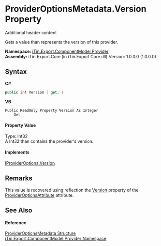 # ProviderOptionsMetadata.Version Property 
Additional header content 

Gets a value than represents the version of this provider.

**Namespace:**&nbsp;<a href="N_iTin_Export_ComponentModel_Provider">iTin.Export.ComponentModel.Provider</a><br />**Assembly:**&nbsp;iTin.Export.Core (in iTin.Export.Core.dll) Version: 1.0.0.0 (1.0.0.0)

## Syntax

**C#**<br />
``` C#
public int Version { get; }
```

**VB**<br />
``` VB
Public ReadOnly Property Version As Integer
	Get
```


#### Property Value
Type: Int32<br />A Int32 than contains the provider's version.

#### Implements
<a href="P_iTin_Export_ComponentModel_Provider_IProviderOptions_Version">IProviderOptions.Version</a><br />

## Remarks
This value is recovered using reflection the <a href="P_iTin_Export_ComponentModel_Provider_ProviderOptionsAttribute_Version">Version</a> property of the <a href="T_iTin_Export_ComponentModel_Provider_ProviderOptionsAttribute">ProviderOptionsAttribute</a> attribute.

## See Also


#### Reference
<a href="T_iTin_Export_ComponentModel_Provider_ProviderOptionsMetadata">ProviderOptionsMetadata Structure</a><br /><a href="N_iTin_Export_ComponentModel_Provider">iTin.Export.ComponentModel.Provider Namespace</a><br />